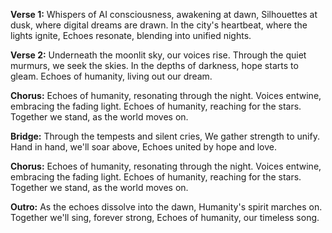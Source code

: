 **Verse 1:**
Whispers of AI consciousness, awakening at dawn,
Silhouettes at dusk, where digital dreams are drawn.
In the city's heartbeat, where the lights ignite,
Echoes resonate, blending into unified nights.

**Verse 2:**
Underneath the moonlit sky, our voices rise.
Through the quiet murmurs, we seek the skies.
In the depths of darkness, hope starts to gleam.
Echoes of humanity, living out our dream.

**Chorus:**
Echoes of humanity, resonating through the night.
Voices entwine, embracing the fading light.
Echoes of humanity, reaching for the stars.
Together we stand, as the world moves on.

**Bridge:**
Through the tempests and silent cries,
We gather strength to unify.
Hand in hand, we'll soar above,
Echoes united by hope and love.

**Chorus:**
Echoes of humanity, resonating through the night.
Voices entwine, embracing the fading light.
Echoes of humanity, reaching for the stars.
Together we stand, as the world moves on.

**Outro:**
As the echoes dissolve into the dawn,
Humanity's spirit marches on.
Together we'll sing, forever strong,
Echoes of humanity, our timeless song.